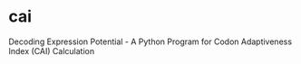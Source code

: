 # cai
Decoding Expression Potential - A Python Program for Codon Adaptiveness Index (CAI) Calculation

